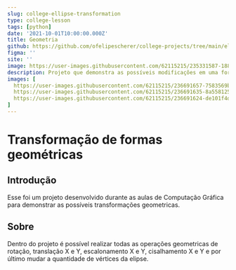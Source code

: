 ```yaml
---
slug: college-ellipse-transformation
type: college-lesson
tags: [python]
date: '2021-10-01T10:00:00.000Z'
title: Geometria
github: https://github.com/ofelipescherer/college-projects/tree/main/ellipse-transformation
figma: ''
site: ''
image: https://user-images.githubusercontent.com/62115215/235331587-188c8d7f-3f3f-4b81-895a-94de1e0c0a16.png
description: Projeto que demonstra as possíveis modificações em uma forma geométrica aprendidas nas aulas de geometria e computação gráfica.
images: [
  https://user-images.githubusercontent.com/62115215/236691657-7583569b-5c39-476a-96e5-ee4937e58a57.gif,
  https://user-images.githubusercontent.com/62115215/236691635-8a558125-edcd-4128-b106-9f2567d943fe.png,
  https://user-images.githubusercontent.com/62115215/236691624-de101f4d-cdae-466c-95e9-27a41af42ae8.png
]
---
```


# Transformação de formas geométricas

## Introdução

Esse foi um projeto desenvolvido durante as aulas de Computação Gráfica para demonstrar as possíveis transformações geometricas.

## Sobre

Dentro do projeto é possível realizar todas as operações geometricas de rotação, translação X e Y, escalonamento X e Y, cisalhamento X e Y e por último mudar a quantidade de vértices da elipse.
